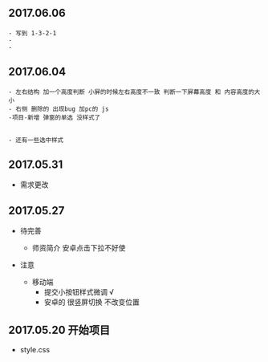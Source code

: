 
## 2017.06.06
    - 写到 1-3-2-1
    - 
    - 
   


## 2017.06.04
    - 左右结构 加一个高度判断 小屏的时候左右高度不一致 判断一下屏幕高度 和 内容高度的大小
    - 右侧 删除的 出现bug 加pc的 js
    -项目-新增 弹窗的单选 没样式了
 
  
    - 还有一些选中样式


## 2017.05.31 
  + 需求更改

## 2017.05.27 
  + 待完善 
      - 师资简介 安卓点击下拉不好使  
      

  + 注意
      - 移动端
        - 提交小按钮样式微调   √
        - 安卓的 很竖屏切换 不改变位置


  
    
## 2017.05.20 开始项目
  + style.css
   

 
